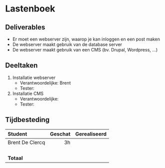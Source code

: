 # Lastenboek

## Deliverables

<!-- Som hier de concrete eindresultaten op die je voor deze opdracht moet opleveren. -->

- Er moet een webserver zijn, waarop je kan inloggen en een post maken
- De webserver maakt gebruik van de database server
- De webserver maakt gebruik van een CMS (bv. Drupal, Wordpress, ...)

## Deeltaken

<!-- Som hier de deeltaken voor deze opdracht op en duid voor elk een verantwoordelijke en tester aan. Vermeld ook afhankelijkheden tussen deeltaken als die er zijn. Elke deeltaak wordt een kaartje op het kanban-bord! -->

1. Installatie webserver
   - Verantwoordelijke: Brent
   - Tester: <!-- Naam: iemand anders dan de verantwoordelijk! -->
2. Installatie CMS
   - Verantwoordelijke: <!-- Naam. -->
   - Tester: <!-- Naam: iemand anders dan de verantwoordelijk! -->

## Tijdbesteding

| Student         | Geschat | Gerealiseerd |
| :-------------- | ------: | -----------: |
| Brent De Clercq |      3h |              |
| <!-- NAAM -->   |         |              |
| <!-- NAAM -->   |         |              |
| <!-- NAAM -->   |         |              |
| <!-- NAAM -->   |         |              |
| **Totaal**      |         |              |

<!-- Voeg na oplevering van de taak een schermafbeelding van rapport tijdbesteding voor deze taak toe. -->

